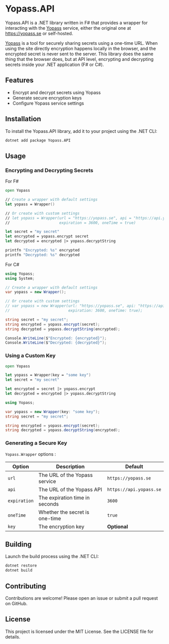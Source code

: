 # Yopass.API

Yopass.API is a .NET library written in F# that provides a wrapper for interacting with the [Yopass](https://yopass.se) service, either the original one at https://yopass.se or self-hosted. 

[Yopass](https://yopass.se) is a tool for securely sharing secrets using a one-time URL. When using the site directly encryption happens locally in the browser, and the encrypted secret is never sent to the server. This library does the same thing that the browser does, but at API level, encrypting and decrypting secrets inside your .NET application (F# or C#).


## Features

- Encrypt and decrypt secrets using Yopass
- Generate secure encryption keys
- Configure Yopass service settings

## Installation

To install the Yopass.API library, add it to your project using the .NET CLI:

```sh
dotnet add package Yopass.API
```

## Usage

### Encrypting and Decrypting Secrets

For F# 

```fsharp
open Yopass

// Create a wrapper with default settings
let yopass = Wrapper()

// Or create with custom settings
// let yopass = Wrapper(url = "https://yopass.se", api = "https://api.yopass.se", 
//                      expiration = 3600, oneTime = true)

let secret = "my secret"
let encrypted = yopass.encrypt secret
let decrypted = encrypted |> yopass.decryptString

printfn "Encrypted: %s" encrypted
printfn "Decrypted: %s" decrypted
```

For C#

```csharp
using Yopass;
using System;

// Create a wrapper with default settings
var yopass = new Wrapper();

// Or create with custom settings
// var yopass = new Wrapper(url: "https://yopass.se", api: "https://api.yopass.se", 
//                          expiration: 3600, oneTime: true);

string secret = "my secret";
string encrypted = yopass.encrypt(secret);
string decrypted = yopass.decryptString(encrypted);

Console.WriteLine($"Encrypted: {encrypted}");
Console.WriteLine($"Decrypted: {decrypted}");
```

### Using a Custom Key

```fsharp
open Yopass

let yopass = Wrapper(key = "some key")
let secret = "my secret"

let encrypted = secret |> yopass.encrypt
let decrypted = encrypted |> yopass.decryptString
```

```csharp
using Yopass;

var yopass = new Wrapper(key: "some key");
string secret = "my secret";

string encrypted = yopass.encrypt(secret);
string decrypted = yopass.decryptString(encrypted);
```

### Generating a Secure Key

`Yopass.Wrapper` options :
<!-- generate a markdown table with each option  -->

| Option | Description | Default |
| --- | --- | --- |
| `url` | The URL of the Yopass service | `https://yopass.se` |
| `api` | The URL of the Yopass API | `https://api.yopass.se` |
| `expiration` | The expiration time in seconds | `3600` |
| `oneTime` | Whether the secret is one-time | `true` |
| `key` | The encryption key | **Optional** |

## Building

Launch the build process using the .NET CLI:

```sh
dotnet restore
dotnet build
```

## Contributing

Contributions are welcome! Please open an issue or submit a pull request on GitHub.

## License

This project is licensed under the MIT License. See the LICENSE file for details.